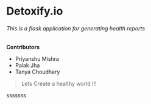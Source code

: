 # Detoxify.io
###### This is a flask application for generating health reports

**Contributors**
* Priyanshu Mishra
* Palak Jha
* Tanya Choudhary
> Lets Create a healthy world !!!

sssssss